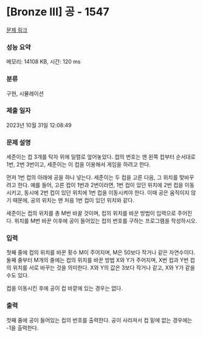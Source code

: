 # [Bronze III] 공 - 1547 

[문제 링크](https://www.acmicpc.net/problem/1547) 

### 성능 요약

메모리: 14108 KB, 시간: 120 ms

### 분류

구현, 시뮬레이션

### 제출 일자

2023년 10월 31일 12:08:49

### 문제 설명

<p>세준이는 컵 3개를 탁자 위에 일렬로 엎어놓았다. 컵의 번호는 맨 왼쪽 컵부터 순서대로 1번, 2번 3번이고, 세준이는 이 컵을 이용해서 게임을 하려고 한다.</p>

<p>먼저 1번 컵의 아래에 공을 하나 넣는다. 세준이는 두 컵을 고른 다음, 그 위치를 맞바꾸려고 한다. 예를 들어, 고른 컵이 1번과 2번이라면, 1번 컵이 있던 위치에 2번 컵을 이동시키고, 동시에 2번 컵이 있던 위치에 1번 컵을 이동시켜야 한다. 이때 공은 움직이지 않기 때문에, 공의 위치는 맨 처음 1번 컵이 있던 위치와 같다.</p>

<p>세준이는 컵의 위치를 총 M번 바꿀 것이며, 컵의 위치를 바꾼 방법이 입력으로 주어진다. 위치를 M번 바꾼 이후에 공이 들어있는 컵의 번호를 구하는 프로그램을 작성하시오.</p>

### 입력 

 <p>첫째 줄에 컵의 위치를 바꾼 횟수 M이 주어지며, M은 50보다 작거나 같은 자연수이다. 둘째 줄부터 M개의 줄에는 컵의 위치를 바꾼 방법 X와 Y가 주어지며, X번 컵과 Y번 컵의 위치를 서로 바꾸는 것을 의미한다. X와 Y의 값은 3보다 작거나 같고, X와 Y가 같을 수도 있다.</p>

<p>컵을 이동시킨 후에 공이 컵 바깥에 있는 경우는 없다.</p>

### 출력 

 <p>첫째 줄에 공이 들어있는 컵의 번호를 출력한다. 공이 사라져서 컵 밑에 없는 경우에는 -1을 출력한다.</p>

